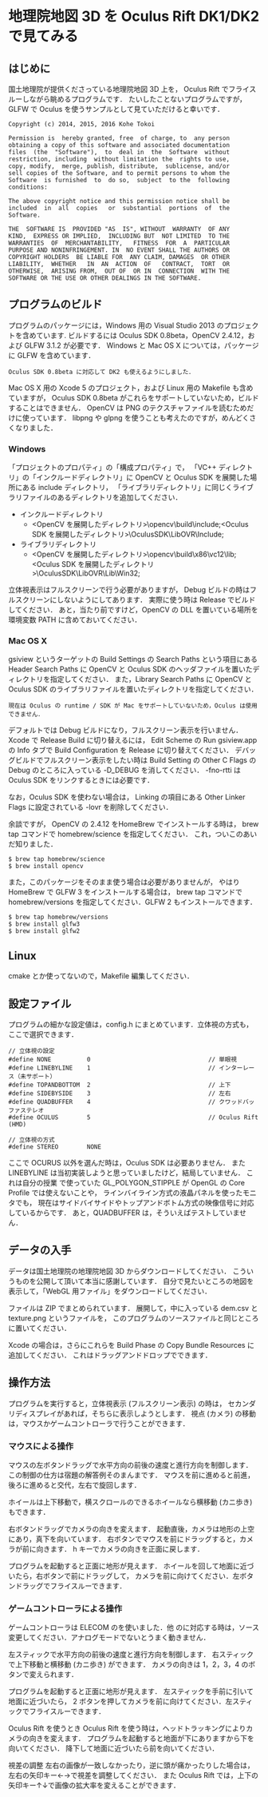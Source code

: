 地理院地図 3D を Oculus Rift DK1/DK2 で見てみる
===============================================

はじめに
--------
国土地理院が提供くださっている地理院地図 3D 上を，
Oculus Rift でフライスルーしながら眺めるプログラムです．
たいしたことないプログラムですが，
GLFW で Oculus を使うサンプルとして見ていただけると幸いです．

	Copyright (c) 2014, 2015, 2016 Kohe Tokoi
	
	Permission is  hereby granted, free  of charge, to  any person
	obtaining a copy of this software and associated documentation
	files  (the  "Software"),  to  deal in  the  Software  without
	restriction, including  without limitation the  rights to use,
	copy, modify,  merge, publish, distribute,  sublicense, and/or
	sell copies of the Software, and to permit persons to whom the
	Software  is furnished  to  do so,  subject  to the  following
	conditions:
	
	The above copyright notice and this permission notice shall be
	included  in  all  copies   or  substantial  portions  of  the
	Software.
	
	THE  SOFTWARE IS  PROVIDED "AS  IS", WITHOUT  WARRANTY  OF ANY
	KIND,  EXPRESS OR IMPLIED,  INCLUDING BUT  NOT LIMITED  TO THE
	WARRANTIES  OF  MERCHANTABILITY,   FITNESS  FOR  A  PARTICULAR
	PURPOSE AND NONINFRINGEMENT. IN  NO EVENT SHALL THE AUTHORS OR
	COPYRIGHT HOLDERS  BE LIABLE FOR  ANY CLAIM, DAMAGES  OR OTHER
	LIABILITY,  WHETHER   IN  AN  ACTION  OF   CONTRACT,  TORT  OR
	OTHERWISE,  ARISING FROM,  OUT OF  OR IN  CONNECTION  WITH THE
	SOFTWARE OR THE USE OR OTHER DEALINGS IN THE SOFTWARE.

プログラムのビルド
------------------
プログラムのパッケージには，Windows 用の Visual Studio 2013 のプロジェクトを含めています.
ビルドするには Oculus SDK 0.8beta，OpenCV 2.4.12，および GLFW 3.1.2 が必要です．
Windows と Mac OS X については，パッケージに GLFW を含めています．

    Oculus SDK 0.8beta に対応して DK2 も使えるようにしました．

Mac OS X 用の Xcode 5 のプロジェクト，および Linux 用の Makefile も含めていますが，
Oculus SDK 0.8beta がこれらをサポートしていないため，ビルドすることはできません．
OpenCV は PNG のテクスチャファイルを読むためだけに使っています．
libpng や glpng を使うことも考えたのですが，めんどくさくなりました．

### Windows
「プロジェクトのプロパティ」の「構成プロパティ」で，
「VC++ ディレクトリ」の「インクルードディレクトリ」に
OpenCV と Oculus SDK を展開した場所にある include ディレクトリ，
「ライブラリディレクトリ」に同じくライブラリファイルのあるディレクトリを追加してください．

* インクルードディレクトリ
    * <OpenCV を展開したディレクトリ>\opencv\build\include;<Oculus SDK を展開したディレクトリ>\OculusSDK\LibOVR\Include;
* ライブラリディレクトリ
    * <OpenCV を展開したディレクトリ>\opencv\build\x86\vc12\lib;<Oculus SDK を展開したディレクトリ>\OculusSDK\LibOVR\Lib\Win32;

立体視表示はフルスクリーンで行う必要がありますが，
Debug ビルドの時はフルスクリーンにしないようにしてあります．
実際に使う時は Release でビルドしてください．
あと，当たり前ですけど，OpenCV の DLL を置いている場所を環境変数 PATH に含めておいてください．

### Mac OS X
gsiview というターゲットの Build Settings の Search Paths という項目にある
Header Search Paths に OpenCV と Oculus SDK のヘッダファイルを置いたディレクトリを指定してください．
また，Library Search Paths に OpenCV と Oculus SDK のライブラリファイルを置いたディレクトリを指定してください．

    現在は Oculus の runtime / SDK が Mac をサポートしていないため，Oculus は使用できません．

デフォルトでは Debug ビルドになり，フルスクリーン表示を行いません．
Xcode で Release Build に切り替えるには，
Edit Scheme の Run gsiview.app の Info タブで Build Configuration を Release に切り替えてください．
デバッグビルドでフルスクリーン表示をしたい時は
Build Setting の Other C Flags の Debug のところに入っている -D_DEBUG を消してください．
-fno-rtti は Oculus SDK をリンクするときには必要です．

なお，Oculus SDK を使わない場合は，
Linking の項目にある Other Linker Flags に設定されている -lovr を削除してください．

余談ですが， OpenCV の 2.4.12 をHomeBrew でインストールする時は，
brew tap コマンドで homebrew/science を指定してください．
これ，ついこのあいだ知りました．

    $ brew tap homebrew/science
    $ brew install opencv

また，このパッケージをそのまま使う場合は必要がありませんが，
やはり HomeBrew で GLFW 3 をインストールする場合は，
brew tap コマンドで homebrew/versions を指定してください．GLFW 2 もインストールできます．

    $ brew tap homebrew/versions
    $ brew install glfw3
    $ brew install glfw2

Linux
-----
cmake とか使ってないので，Makefile 編集してください．

設定ファイル
------------
プログラムの細かな設定値は，config.h にまとめています．立体視の方式も，ここで選択できます．

    // 立体視の設定
    #define NONE          0                                 // 単眼視
    #define LINEBYLINE    1                                 // インターレース（未サポート）
    #define TOPANDBOTTOM  2                                 // 上下
    #define SIDEBYSIDE    3                                 // 左右
    #define QUADBUFFER    4                                 // クワッドバッファステレオ
    #define OCULUS        5                                 // Oculus Rift (HMD)
    
    // 立体視の方式
    #define STEREO        NONE

ここで OCURUS 以外を選んだ時は，Oculus SDK は必要ありません．
また LINEBYLINE は当初実装しようと思っていましたけど，結局していません．
これは自分の授業 で使っていた GL_POLYGON_STIPPLE が OpenGL の Core Profile では使えないことや，
ラインバイライン方式の液晶パネルを使ったモニタでも，
現在はサイドバイサイドやトップアンドボトム方式の映像信号に対応しているからです．
あと，QUADBUFFER は，そういえばテストしていません．

データの入手
------------
データは国土地理院の地理院地図 3D からダウンロードしてください．
こういうものを公開して頂いて本当に感謝しています．
自分で見たいところの地図を表示して，「WebGL 用ファイル」をダウンロードしてください．

ファイルは ZIP でまとめられています．
展開して，中に入っている dem.csv と texture.png というファイルを，
このプログラムのソースファイルと同じところに置いてください．

Xcode の場合は，さらにこれらを Build Phase の Copy Bundle Resources に追加してください．
これはドラッグアンドドロップでできます．

操作方法
--------
プログラムを実行すると，立体視表示 (フルスクリーン表示) の時は，
セカンダリディスプレイがあれば，そちらに表示しようとします．
視点 (カメラ) の移動は，マウスかゲームコントローラで行うことができます．

### マウスによる操作

マウスの左ボタンドラッグで水平方向の前後の速度と進行方向を制御します．
この制御の仕方は宿題の解答例そのまんまです．
マウスを前に進めると前進，後ろに進めると交代，左右で旋回します．

ホイールは上下移動で，横スクロールのできるホイールなら横移動 (カニ歩き) もできます．

右ボタンドラッグでカメラの向きを変えます．
起動直後，カメラは地形の上空にあり，真下を向いています．
右ボタンでマウスを前にドラッグすると，カメラが前に向きます．
h キーでカメラの向きを正面に戻します．

プログラムを起動すると正面に地形が見えます．
ホイールを回して地面に近づいたら，右ボタンで前にドラッグして，
カメラを前に向けてください．左ボタンドラッグでフライスルーできます．

### ゲームコントローラによる操作

ゲームコントローラは ELECOM のを使いました．他
のに対応する時は，ソース変更してください．アナログモードでないとうまく動きません．

左スティックで水平方向の前後の速度と進行方向を制御します．
右スティックで上下移動と横移動 (カニ歩き) ができます．
カメラの向きは 1，2，3，4 のボタンで変えられます．

プログラムを起動すると正面に地形が見えます．
左スティックを手前に引いて地面に近づいたら，
2 ボタンを押してカメラを前に向けてください．左スティックでフライスルーできます．

Oculus Rift を使うとき
Oculus Rift を使う時は，ヘッドトラッキングによりカメラの向きを変えます．
プログラムを起動すると地面が下にありますから下を向いてください．
降下して地面に近づいたら前を向いてください．

視差の調整
左右の画像が一致しなかったり，逆に頭が痛かったりした場合は，
左右の矢印キー←→で視差を調整してください．
また Oculus Rift では，上下の矢印キー↑↓で画像の拡大率を変えることができます．
